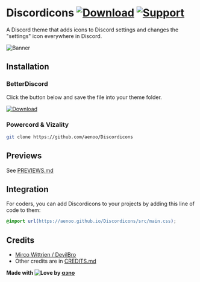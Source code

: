 # Discordicons [![Download][download-badge]][download-link] [![Support][support-badge]][support-link]

[download-badge]: https://aenoo.github.io/Discordicons/github/icons/download.svg
[support-badge]: https://aenoo.github.io/Discordicons/github/icons/support.svg
[download-link]: https://github.com/aenoo/Discordicons/releases/download/v0.0.1/discordicons.theme.css
[support-link]: https://github.com/aenoo/Discordicons/issues

A Discord theme that adds icons to Discord settings and changes the "settings" icon everywhere in Discord.

![Banner](https://aenoo.github.io/Discordicons/assets/banner.png)

## Installation

### BetterDiscord

Click the button below and save the file into your theme folder.

[![Download](https://aenoo.github.io/Discordicons/github/download-button.svg)][download-link]

### Powercord & Vizality

```sh
git clone https://github.com/aenoo/Discordicons
```

## Previews

See [PREVIEWS.md](https://github.com/aenoo/Discordicons/blob/main/PREVIEWS.md)

## Integration

For coders, you can add Discordicons to your projects by adding this line of code to them:

```css
@import url(https://aenoo.github.io/Discordicons/src/main.css);
```

## Credits

- [Mirco Wittrien / DevilBro](https://github.com/mwittrien)
- Other credits are in [CREDITS.md](https://github.com/aenoo/Discordicons/blob/main/CREDITS.md)

**Made with ![Love](https://aenoo.github.io/Discordicons/github/icons/heart.svg) by [αɜno](https://github.com/aenoo)**
